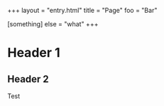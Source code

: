 +++
layout = "entry.html"
title = "Page"
foo = "Bar"

[something]
else = "what"
+++
# Header 1

## Header 2

Test
